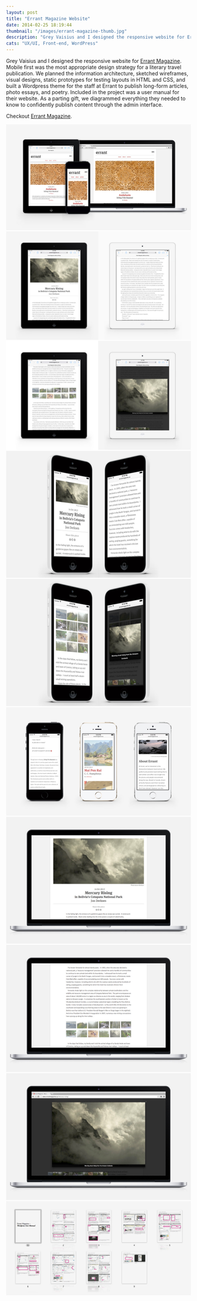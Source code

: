 ```yaml
---
layout: post
title: "Errant Magazine Website"
date: 2014-02-25 18:19:44
thumbnail: "/images/errant-magazine-thumb.jpg"
description: "Grey Vaisius and I designed the responsive website for Errant Magazine. Mobile first was the most appropriate design strategy for a literary travel publication."
cats: "UX/UI, Front-end, WordPress"
---
```

<p>Grey Vaisius and I designed the responsive website for <a href="http://www.errantmagazine.ca" title="Steamclock Software" target="_blank">Errant Magazine</a>. Mobile first was the most appropriate design strategy for a literary travel publication. We planned the information architecture, sketched wireframes, visual designs, static prototypes for testing layouts in HTML and CSS, and built a Wordpress theme for the staff at Errant to publish long-form articles, photo essays, and poetry. Included in the project was a user manual for their website. As a parting gift, we diagrammed everything they needed to know to confidently publish content through the admin interface.</p>

<p>Checkout <a href="http://www.errantmagazine.ca/" title="Errant Magazine" target="_blank">Errant Magazine</a>.</p>

<img src="/images/errant-responsive1.jpg" alt="Errant Magazine 
Responsive" />
<img src="/images/errant-ipad1.jpg" alt="Errant Magazine iPad" />
<img src="/images/errant-ipad2.jpg" alt="Errant Magazine iPad" />
<img src="/images/errant-iphone1.jpg" alt="Errant Magazine iPhone" />
<img src="/images/errant-iphone2.jpg" alt="Errant Magazine iPhone" />
<img src="/images/errant-iphone3.jpg" alt="Errant Magazine iPhone" />
<img src="/images/errant-mbp1.jpg" alt="Errant Magazine MacBook Pro" />
<img src="/images/errant-mbp2.jpg" alt="Errant Magazine MacBook Pro" />
<img src="/images/errant-mbp3.jpg" alt="Errant Magazine MacBook Pro" />
<img src="/images/errant-wordpress-usermanual.jpg" alt="Errant Magazine WordPress User Manual" />